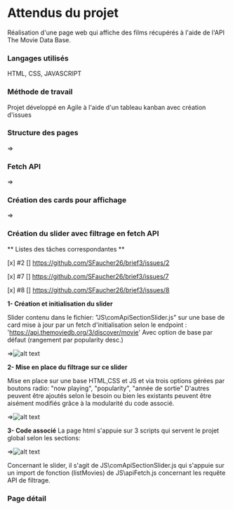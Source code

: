 # Attendus du projet #
Réalisation d'une page web qui affiche des films récupérés à l'aide de l'API The Movie Data Base.

### Langages utilisés ###
HTML, CSS, JAVASCRIPT

### Méthode de travail ###
Projet développé en Agile à l'aide d'un tableau kanban avec création d'issues

### Structure des pages ###

=> 

### Fetch API ###

=>

### Création des cards pour affichage ###

=> 

### Création du slider avec filtrage en fetch API ###
 
 ** Listes des tâches correspondantes **

[x] #2
[] https://github.com/SFaucher26/brief3/issues/2

[x] #7
[] https://github.com/SFaucher26/brief3/issues/7

[x] #8
[] https://github.com/SFaucher26/brief3/issues/8

**1- Création et initialisation du slider**

Slider contenu dans le fichier: "JS\comApiSectionSlider.js" sur une base de card mise à jour par un fetch d'initialisation selon le endpoint :
            'https://api.themoviedb.org/3/discover/movie'
Avec option de base par défaut (rangement par popularity desc.)

=>![alt text](imagem.png)

**2- Mise en place du filtrage sur ce slider**

Mise en place sur une base HTML,CSS et JS et via trois options gérées par boutons radio: "now playing", "popularity", "année de sortie"
D'autres peuvent être ajoutés selon le besoin ou bien les existants peuvent être aisément modifiés grâce à la modularité du code associé.

=>![alt text](imagem-1.png)

**3- Code associé**
La page html s'appuie sur 3 scripts qui servent le projet global selon les sections:

=>![alt text](imagem2.png)

Concernant le slider, il s'agit de JS\comApiSectionSlider.js qui s'appuie sur un import de fonction (listMovies) de JS\apiFetch.js concernant les requête API de filtrage.


### Page détail ###






